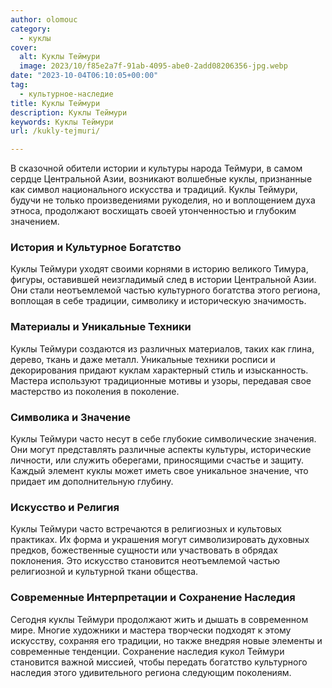 ```yaml
---
author: olomouc
category:
  - куклы
cover:
  alt: Куклы Теймури
  image: 2023/10/f85e2a7f-91ab-4095-abe0-2add08206356-jpg.webp
date: "2023-10-04T06:10:05+00:00"
tag:
  - культурное-наследие
title: Куклы Теймури
description: Куклы Теймури
keywords: Куклы Теймури
url: /kukly-tejmuri/

---
```

В сказочной обители истории и культуры народа Теймури, в самом сердце Центральной Азии, возникают волшебные куклы, признанные как символ национального искусства и традиций. Куклы Теймури, будучи не только произведениями рукоделия, но и воплощением духа этноса, продолжают восхищать своей утонченностью и глубоким значением.

### История и Культурное Богатство

Куклы Теймури уходят своими корнями в историю великого Тимура, фигуры, оставившей неизгладимый след в истории Центральной Азии. Они стали неотъемлемой частью культурного богатства этого региона, воплощая в себе традиции, символику и историческую значимость.

### Материалы и Уникальные Техники

Куклы Теймури создаются из различных материалов, таких как глина, дерево, ткань и даже металл. Уникальные техники росписи и декорирования придают куклам характерный стиль и изысканность. Мастера используют традиционные мотивы и узоры, передавая свое мастерство из поколения в поколение.

### Символика и Значение

Куклы Теймури часто несут в себе глубокие символические значения. Они могут представлять различные аспекты культуры, исторические личности, или служить оберегами, приносящими счастье и защиту. Каждый элемент куклы может иметь свое уникальное значение, что придает им дополнительную глубину.

### Искусство и Религия

Куклы Теймури часто встречаются в религиозных и культовых практиках. Их форма и украшения могут символизировать духовных предков, божественные сущности или участвовать в обрядах поклонения. Это искусство становится неотъемлемой частью религиозной и культурной ткани общества.

### Современные Интерпретации и Сохранение Наследия

Сегодня куклы Теймури продолжают жить и дышать в современном мире. Многие художники и мастера творчески подходят к этому искусству, сохраняя его традиции, но также внедряя новые элементы и современные тенденции. Сохранение наследия кукол Теймури становится важной миссией, чтобы передать богатство культурного наследия этого удивительного региона следующим поколениям.
